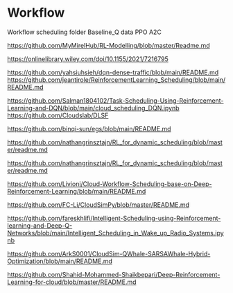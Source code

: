 # Workflow
Workflow scheduling
folder
Baseline_Q
data
PPO
A2C

https://github.com/MyMirelHub/RL-Modelling/blob/master/Readme.md


https://onlinelibrary.wiley.com/doi/10.1155/2021/7216795

https://github.com/yahsiuhsieh/dqn-dense-traffic/blob/main/README.md
https://github.com/jeantirole/ReinforcementLearning_Scheduling/blob/main/README.md

https://github.com/Salman1804102/Task-Scheduling-Using-Reinforcement-Learning-and-DQN/blob/main/cloud_scheduling_DQN.ipynb
https://github.com/Cloudslab/DLSF

https://github.com/binqi-sun/egs/blob/main/README.md

https://github.com/nathangrinsztajn/RL_for_dynamic_scheduling/blob/master/readme.md

https://github.com/nathangrinsztajn/RL_for_dynamic_scheduling/blob/master/readme.md


https://github.com/Livioni/Cloud-Workflow-Scheduling-base-on-Deep-Reinforcement-Learning/blob/main/README.md


https://github.com/FC-Li/CloudSimPy/blob/master/README.md


https://github.com/fareskhlifi/Intelligent-Scheduling-using-Reinforcement-learning-and-Deep-Q-Networks/blob/main/Intelligent_Scheduling_in_Wake_up_Radio_Systems.ipynb

https://github.com/ArkS0001/CloudSim-QWhale-SARSAWhale-Hybrid-Optimization/blob/main/README.md

https://github.com/Shahid-Mohammed-Shaikbepari/Deep-Reinforcement-Learning-for-cloud/blob/master/README.md 
